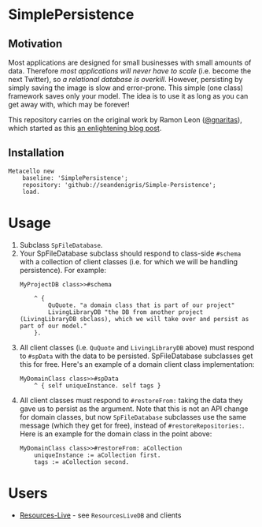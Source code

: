 # SimplePersistence

## Motivation

Most applications are designed for small businesses with small amounts of data. Therefore *most applications will never have to scale* (i.e. become the next Twitter), so *a relational database is overkill*. However, persisting by simply saving the image is slow and error-prone. This simple (one class) framework saves only your model. The idea is to use it as long as you can get away with, which may be forever!

This repository carries on the original work by Ramon Leon ([@gnaritas](https://github.com/gnaritas)), which started as this [an enlightening blog post](http://onsmalltalk.com/simple-image-based-persistence-in-squeak/).

## Installation
```smalltalk
Metacello new
	baseline: 'SimplePersistence';
	repository: 'github://seandenigris/Simple-Persistence';
	load.
```

# Usage

1. Subclass `SpFileDatabase`.
1. Your SpFileDatabase subclass should respond to class-side `#schema` with a collection of client classes (i.e. for which we will be handling persistence). For example:
	```smalltalk
	MyProjectDB class>>#schema

		^ {
			QuQuote. "a domain class that is part of our project"
			LivingLibraryDB "the DB from another project (LivingLibraryDB sbclass), which we will take over and persist as part of our model."
		}.
	```
1. All client classes (i.e. `QuQuote` and `LivingLibraryDB` above) must respond to `#spData` with the data to be persisted. SpFileDatabase subclasses get this for free. Here's an example of a domain client class implementation:
	```smalltalk
	MyDomainClass class>>#spData
		^ { self uniqueInstance. self tags }
	```
1. All client classes must respond to `#restoreFrom:` taking the data they gave us to persist as the argument. Note that this is not an API change for domain classes, but now `SpFileDatabase` subclasses use the same message (which they get for free), instead of `#restoreRepositories:`. Here is an example for the domain class in the point above:
	```smalltalk
	MyDomainClass class>>#restoreFrom: aCollection
		uniqueInstance := aCollection first.
		tags := aCollection second.
	```

# Users
- [Resources-Live](https://github.com/seandenigris/Resources-Live) - see `ResourcesLiveDB` and clients

